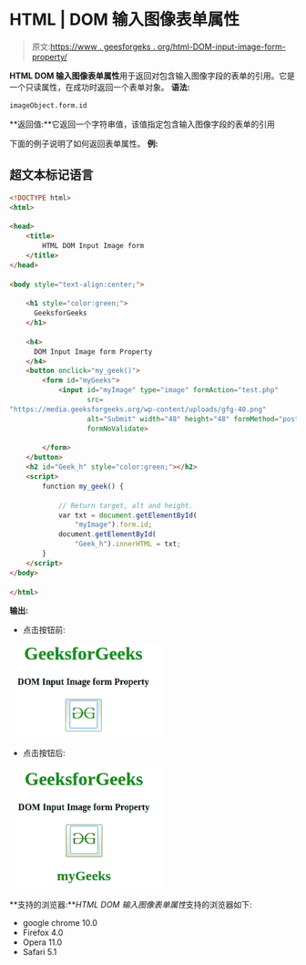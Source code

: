 # HTML | DOM 输入图像表单属性

> 原文:[https://www . geesforgeks . org/html-DOM-input-image-form-property/](https://www.geeksforgeeks.org/html-dom-input-image-form-property/)

**HTML DOM 输入图像表单属性**用于返回对包含输入图像字段的表单的引用。它是一个只读属性，在成功时返回一个表单对象。
**语法:**

```html
imageObject.form.id
```

**返回值:**它返回一个字符串值，该值指定包含输入图像字段的表单的引用

下面的例子说明了如何返回表单属性。
**例:**

## 超文本标记语言

```html
<!DOCTYPE html>
<html>

<head>
    <title>
        HTML DOM Input Image form
    </title>
</head>

<body style="text-align:center;">

    <h1 style="color:green;">
      GeeksforGeeks
    </h1>

    <h4>
      DOM Input Image form Property
    </h4>
    <button onclick="my_geek()">
        <form id="myGeeks">
            <input id="myImage" type="image" formAction="test.php"
                   src=
"https://media.geeksforgeeks.org/wp-content/uploads/gfg-40.png"
                   alt="Submit" width="48" height="48" formMethod="post"
                   formNoValidate>

        </form>
    </button>
    <h2 id="Geek_h" style="color:green;"></h2>
    <script>
        function my_geek() {

            // Return target, alt and height.
            var txt = document.getElementById(
                "myImage").form.id;
            document.getElementById(
                "Geek_h").innerHTML = txt;
        }
    </script>
</body>

</html>
```

**输出:**

*   点击按钮前:

![](img/afc0a8bd74400eda078cf9beeaadc6c9.png)

*   点击按钮后:

![](img/978ef931cad11265135dfdb84a6b72bc.png)

**支持的浏览器:***HTML DOM 输入图像表单属性*支持的浏览器如下:

*   google chrome 10.0
*   Firefox 4.0
*   Opera 11.0
*   Safari 5.1